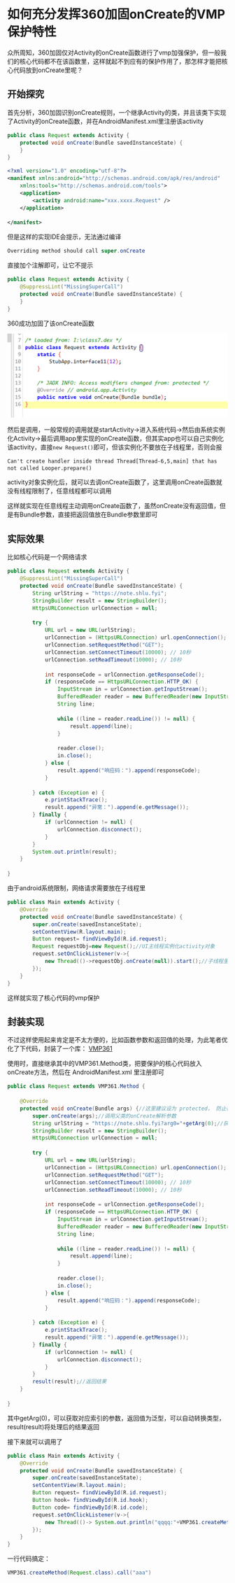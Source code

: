 # 如何充分发挥360加固onCreate的VMP保护特性

众所周知，360加固仅对Activity的onCreate函数进行了vmp加强保护，但一般我们的核心代码都不在该函数里，这样就起不到应有的保护作用了，那怎样才能把核心代码放到onCreate里呢？

## 开始探究

首先分析，360加固识别onCreate规则，一个继承Activity的类，并且该类下实现了Activity的onCreate函数，并在AndroidManifest.xml里注册该activity

```java
public class Request extends Activity {
    protected void onCreate(Bundle savedInstanceState) {
    }
}
```

```xml
<?xml version="1.0" encoding="utf-8"?>
<manifest xmlns:android="http://schemas.android.com/apk/res/android"
    xmlns:tools="http://schemas.android.com/tools">
    <application>
        <activity android:name="xxx.xxxx.Request" />
    </application>

</manifest>
```

但是这样的实现IDE会提示，无法通过编译

```java
Overriding method should call super.onCreate
```

直接加个注解即可，让它不提示

```java
public class Request extends Activity {
    @SuppressLint("MissingSuperCall")
    protected void onCreate(Bundle savedInstanceState) {
    }
}
```

360成功加固了该onCreate函数

![image-20250114162328243](./assets/image-20250114162328243.png)

然后是调用，一般常规的调用就是startActivity->进入系统代码->然后由系统实例化Activity->最后调用app里实现的onCreate函数，但其实app也可以自己实例化该activity，直接`new Request()`即可，但该实例化不要放在子线程里，否则会报

```log
Can't create handler inside thread Thread[Thread-6,5,main] that has not called Looper.prepare()
```

activity对象实例化后，就可以去调onCreate函数了，这里调用onCreate函数就没有线程限制了，任意线程都可以调用

这样就实现在任意线程主动调用onCreate函数了，虽然onCreate没有返回值，但是有Bundle参数，直接把返回值放在Bundle参数里即可

## 实际效果

比如核心代码是一个网络请求

```java
public class Request extends Activity {
    @SuppressLint("MissingSuperCall")
    protected void onCreate(Bundle savedInstanceState) {
        String urlString = "https://note.shlu.fyi";
        StringBuilder result = new StringBuilder();
        HttpsURLConnection urlConnection = null;

        try {
            URL url = new URL(urlString);
            urlConnection = (HttpsURLConnection) url.openConnection();
            urlConnection.setRequestMethod("GET");
            urlConnection.setConnectTimeout(10000); // 10秒
            urlConnection.setReadTimeout(10000); // 10秒

            int responseCode = urlConnection.getResponseCode();
            if (responseCode == HttpsURLConnection.HTTP_OK) {
                InputStream in = urlConnection.getInputStream();
                BufferedReader reader = new BufferedReader(new InputStreamReader(in));
                String line;

                while ((line = reader.readLine()) != null) {
                    result.append(line);
                }

                reader.close();
                in.close();
            } else {
                result.append("响应码：").append(responseCode);
            }

        } catch (Exception e) {
            e.printStackTrace();
            result.append("异常：").append(e.getMessage());
        } finally {
            if (urlConnection != null) {
                urlConnection.disconnect();
            }
        }
        System.out.println(result);
    }

}
```

由于android系统限制，网络请求需要放在子线程里

```java
public class Main extends Activity {
    @Override
    protected void onCreate(Bundle savedInstanceState) {
        super.onCreate(savedInstanceState);
        setContentView(R.layout.main);
        Button request= findViewById(R.id.request);
        Request requestObj=new Request();//UI主线程实例化activity对象
        request.setOnClickListener(v->{
            new Thread(()->requestObj.onCreate(null)).start();//子线程里调用onCreate函数
        });
    }
}
```

这样就实现了核心代码的vmp保护

## 封装实现

不过这样使用起来肯定是不太方便的，比如函数参数和返回值的处理，为此笔者优化了下代码，封装了一个库： [VMP361](https://github.com/xpko/VMP361) 

使用时，直接继承其中的VMP361.Method类，把要保护的核心代码放入onCreate方法，然后在 AndroidManifest.xml 里注册即可

```java
public class Request extends VMP361.Method {

    @Override
    protected void onCreate(Bundle args) {//这里建议设为 protected， 防止被外部调用
        super.onCreate(args);//调用父类的onCreate解析参数
        String urlString = "https://note.shlu.fyi?arg0="+getArg(0);//获取参数
        StringBuilder result = new StringBuilder();
        HttpsURLConnection urlConnection = null;

        try {
            URL url = new URL(urlString);
            urlConnection = (HttpsURLConnection) url.openConnection();
            urlConnection.setRequestMethod("GET");
            urlConnection.setConnectTimeout(10000); // 10秒
            urlConnection.setReadTimeout(10000); // 10秒

            int responseCode = urlConnection.getResponseCode();
            if (responseCode == HttpsURLConnection.HTTP_OK) {
                InputStream in = urlConnection.getInputStream();
                BufferedReader reader = new BufferedReader(new InputStreamReader(in));
                String line;

                while ((line = reader.readLine()) != null) {
                    result.append(line);
                }

                reader.close();
                in.close();
            } else {
                result.append("响应码：").append(responseCode);
            }

        } catch (Exception e) {
            e.printStackTrace();
            result.append("异常：").append(e.getMessage());
        } finally {
            if (urlConnection != null) {
                urlConnection.disconnect();
            }
        }
        result(result);//返回结果
    }

}
```

其中getArg(0)，可以获取对应索引的参数，返回值为泛型，可以自动转换类型，result(result)将处理后的结果返回

接下来就可以调用了

```java
public class Main extends Activity {
    @Override
    protected void onCreate(Bundle savedInstanceState) {
        super.onCreate(savedInstanceState);
        setContentView(R.layout.main);
        Button request= findViewById(R.id.request);
        Button hook= findViewById(R.id.hook);
        Button code= findViewById(R.id.code);
        request.setOnClickListener(v->{
            new Thread(()-> System.out.println("qqqq:"+VMP361.createMethod(Request.class).call("aaa"))).start();
        });
    }
}
```

一行代码搞定：

```java
VMP361.createMethod(Request.class).call("aaa")
```

